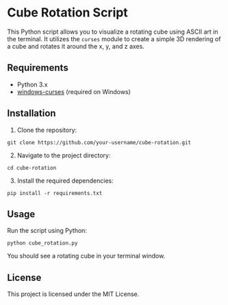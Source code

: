 # Cube Rotation Script

This Python script allows you to visualize a rotating cube using ASCII art in the terminal. It utilizes the `curses` module to create a simple 3D rendering of a cube and rotates it around the x, y, and z axes.

## Requirements

- Python 3.x
- [windows-curses](https://pypi.org/project/windows-curses/) (required on Windows)

## Installation

1. Clone the repository:
```
git clone https://github.com/your-username/cube-rotation.git
```
2. Navigate to the project directory:
``` 
cd cube-rotation
```
3. Install the required dependencies:
```
pip install -r requirements.txt
```

## Usage

Run the script using Python:
```
python cube_rotation.py
```
You should see a rotating cube in your terminal window.

## License

This project is licensed under the MIT License.
